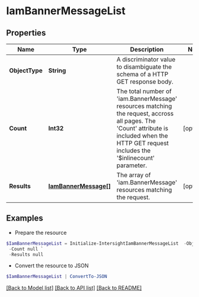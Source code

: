 # IamBannerMessageList
## Properties

Name | Type | Description | Notes
------------ | ------------- | ------------- | -------------
**ObjectType** | **String** | A discriminator value to disambiguate the schema of a HTTP GET response body. | 
**Count** | **Int32** | The total number of &#39;iam.BannerMessage&#39; resources matching the request, accross all pages. The &#39;Count&#39; attribute is included when the HTTP GET request includes the &#39;$inlinecount&#39; parameter. | [optional] 
**Results** | [**IamBannerMessage[]**](IamBannerMessage.md) | The array of &#39;iam.BannerMessage&#39; resources matching the request. | [optional] 

## Examples

- Prepare the resource
```powershell
$IamBannerMessageList = Initialize-IntersightIamBannerMessageList  -ObjectType null `
 -Count null `
 -Results null
```

- Convert the resource to JSON
```powershell
$IamBannerMessageList | ConvertTo-JSON
```

[[Back to Model list]](../README.md#documentation-for-models) [[Back to API list]](../README.md#documentation-for-api-endpoints) [[Back to README]](../README.md)

